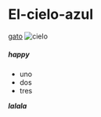 # El-cielo-azul
[gato](https://mir24.tv/kotiki/simple/list/filter/all)
![cielo](http://www.vokrugsveta.ru/img/bx/medialibrary/731/731a7864d2b8d6362fd42780f32a909e.jpg)

##### happy
* uno
* dos
* tres

___lalala___
